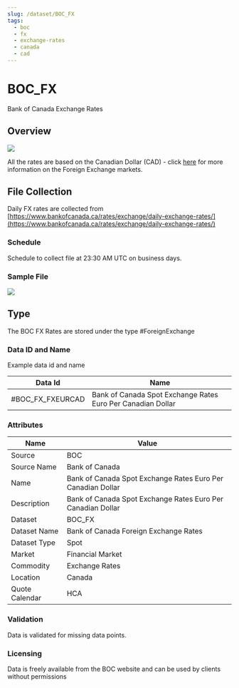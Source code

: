 ```yaml
---
slug: /dataset/BOC_FX
tags:
  - boc
  - fx
  - exchange-rates
  - canada
  - cad
---
```


BOC_FX
============================================================

Bank of Canada Exchange Rates

## Overview

![](/img/data/boc.png)

All the rates are based on the Canadian Dollar (CAD) - click [here](/docs/data/fx) for more information on the Foreign Exchange markets.

## File Collection

Daily FX rates are collected from [https://www.bankofcanada.ca/rates/exchange/daily-exchange-rates/](https://www.bankofcanada.ca/rates/exchange/daily-exchange-rates/)

### Schedule

Schedule to collect file at 23:30 AM UTC on business days.

### Sample File

![](/attachments/216367259/229572776.png)

## Type

The BOC FX Rates are stored under the type #ForeignExchange

### Data ID and Name

Example data id and name

|Data Id|Name|
|-|-|
|#BOC\_FX\_FXEURCAD|Bank of Canada Spot Exchange Rates Euro Per Canadian Dollar|

### Attributes

|Name|Value|
|-|-|
|Source|BOC|
|Source Name|Bank of Canada|
|Name|Bank of Canada Spot Exchange Rates Euro Per Canadian Dollar|
|Description|Bank of Canada Spot Exchange Rates Euro Per Canadian Dollar|
|Dataset|BOC_FX|
|Dataset Name|Bank of Canada Foreign Exchange Rates|
|Dataset Type|Spot|
|Market|Financial Market|
|Commodity|Exchange Rates|
|Location|Canada|
|Quote Calendar|HCA|

### Validation

Data is validated for missing data points.

### Licensing

Data is freely available from the BOC website and can be used by clients without permissions

